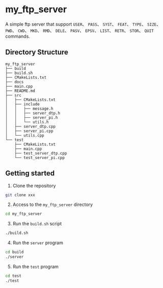 # my_ftp_server


A simple ftp server that support `USER`、 `PASS`、 `SYST`、 `FEAT`、 `TYPE`、 `SIZE`、 `PWD`、 `CWD`、 `MKD`、 `RMD`、 `DELE`、 `PASV`、 `EPSV`、 `LIST`、 `RETR`、 `STOR`、 `QUIT` commands.

## Directory Structure

```
my_ftp_server
├── build
├── build.sh
├── CMakeLists.txt
├── docs
├── main.cpp
├── README.md
├── src
│   ├── CMakeLists.txt
│   ├── include
│   │   ├── message.h
│   │   ├── server_dtp.h
│   │   ├── server_pi.h
│   │   └── utils.h
│   ├── server_dtp.cpp
│   ├── server_pi.cpp
│   └── utils.cpp
└── test
    ├── CMakeLists.txt
    ├── main.cpp
    ├── test_server_dtp.cpp
    └── test_server_pi.cpp
```

## Getting started

1. Clone the repository

```sh
git clone xxx
```

2. Access to the `my_ftp_server` directory

```sh
cd my_ftp_server
```

3. Run the `build.sh` script

```sh
./build.sh
```

4. Run the `server` program

```sh
cd build
./server
```

5. Run the `test` program

```sh
cd test
./test
```
